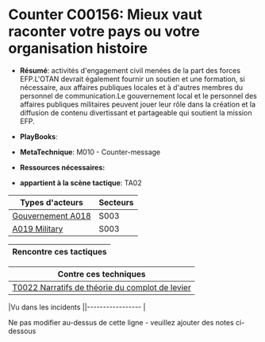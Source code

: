 # Counter C00156: Mieux vaut raconter votre pays ou votre organisation histoire

* **Résumé**: activités d'engagement civil menées de la part des forces EFP.L'OTAN devrait également fournir un soutien et une formation, si nécessaire, aux affaires publiques locales et à d'autres membres du personnel de communication.Le gouvernement local et le personnel des affaires publiques militaires peuvent jouer leur rôle dans la création et la diffusion de contenu divertissant et partageable qui soutient la mission EFP.

* **PlayBooks**:

* **MetaTechnique**: M010 - Counter-message

* **Ressources nécessaires:**

* **appartient à la scène tactique**: TA02


|Types d'acteurs |Secteurs |
|----------- |------- |
|[Gouvernement A018](../../generated_pages/actortypes/A018.md) |S003 |
|[A019 Military](../../generated_pages/actortypes/A019.md) |S003 |



|Rencontre ces tactiques |
|---------------------- |



|Contre ces techniques |
|------------------------- |
|[T0022 Narratifs de théorie du complot de levier](../../generated_pages/techniques/T0022.md) |



|Vu dans les incidents ||----------------- |


Ne pas modifier au-dessus de cette ligne - veuillez ajouter des notes ci-dessous